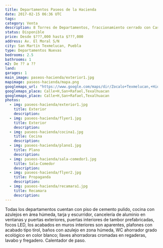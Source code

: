 ```yaml
---
title: Departamentos Paseos de la Hacienda
date: 2017-02-15 06:36 UTC
tags:
category: Venta
description: 8 Torres de Departamentos, fraccionamiento cerrado con Caseta de Vigilancia. Departamentos de 2 recámaras y alcoba. Todos los departamentos con Calentador de Paso de recuperación rápida y Patio de Servicio. Con instalaciones de luz, agua y drenaje subterraneas; alumbrado público y calles adoquinadas. Ubicadas en Av. El Moral, a un costado el Hopital Integral. A 10 minutos del Centro de San Martín Texmelucan.
status: Disponible
price: Desde $???,000 hasta $???,000
address: Av. El Moral S/N
city: San Martín Texmelucan, Puebla
type: Departamentos Nuevas
bedrooms: 2.5
bathrooms: 1
m2: De ?? a ??
land:
garages: 1
main_image: paseos-hacienda/exterior1.jpg
mapimage: paseos-hacienda/mapa.png
googlemaps_url: "https://www.google.com/maps/dir/Zocalo+Texmelucan,+Hidalgo+Poniente+12,+Col+Centro,+74000+San+Mart%C3%ADn+Texmelucan+de+Labastida,+Pue.,+Mexico/Hospital+Integral+de+San+Martin,+Los+Pinos,+San+Mart%C3%ADn+Texmelucan+de+Labastida,+M%C3%A9xico/@19.2745435,-98.4338883,15.2z/data=!4m14!4m13!1m5!1m1!1s0x85cfd47eb7fe7e05:0x82ec6fa23af5aa23!2m2!1d-98.4355383!2d19.2828888!1m5!1m1!1s0x85cfd383eaaaaaab:0xbb88051f979f22ab!2m2!1d-98.4344637!2d19.2682677!3e0?hl=es_MX"
googlemaps_place: Calle+H,San+Rafael,Texalhuacan
googlemaps_place: Calle+H,San+Rafael,Texalhuacan
photos:
  - img: paseos-hacienda/exterior1.jpg
    title: Exterior
    description:
  - img: paseos-hacienda/flyer1.jpg
    title: Exterior
    description:
  - img: paseos-hacienda/cocina1.jpg
    title: Cocina
    description:
  - img: paseos-hacienda/plano1.jpg
    title: Plano
    description:
  - img: paseos-hacienda/sala-comedor1.jpg
    title: Sala-Comedor
    description:
  - img: paseos-hacienda/flyer2.jpg
    title: Propaganda
    description:
  - img: paseos-hacienda/recamara1.jpg
    title: Recamara
    description:
---
```


Todas los departamentos cuentan con piso de cemento pulido, cocina con azulejos en área húmeda, tarja y escurridor, cancelería de aluminio en ventanas y puertas exteriores, puertas interiores de tambor prefabricadas, focos LED, los acabados en muros interiores son aparentes, plafones con acabado tipo tirol, baños con azulejo en zona húmeda, WC ahorrador grado ecológico en color blanco; llaves ahorradoras cromadas en regaderas, lavabo y fregadero. Calentador de paso.
